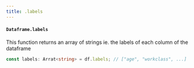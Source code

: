 ```yaml
---
title: .labels
---
```

#### `Dataframe.labels`
This function returns an array of strings ie. the labels of each column of the dataframe

```typescript
const labels: Arrat<string> = df.labels; // ["age", "workclass", ...]
```
